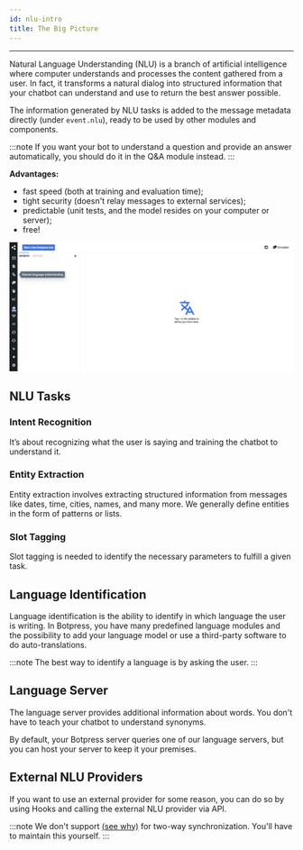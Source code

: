 ```yaml
---
id: nlu-intro
title: The Big Picture
---
```


---------------

Natural Language Understanding (NLU) is a branch of artificial intelligence where computer understands and processes the content gathered from a user. In fact, it transforms a natural dialog into structured information that your chatbot can understand and use to return the best answer possible.

The information generated by NLU tasks is added to the message metadata directly (under `event.nlu`), ready to be used by other modules and components.

:::note
If you want your bot to understand a question and provide an answer automatically, you should do it in the Q&A module instead.
:::

**Advantages:**
- fast speed (both at training and evaluation time);
- tight security (doesn't relay messages to external services);
- predictable (unit tests, and the model resides on your computer or server);
- free!

![nlu-overview](nlu-overview.png)

## NLU Tasks

### Intent Recognition

It’s about recognizing what the user is saying and training the chatbot to understand it.

### Entity Extraction

Entity extraction involves extracting structured information from messages like dates, time, cities, names, and many more. We generally define entities in the form of patterns or lists.

### Slot Tagging

Slot tagging is needed to identify the necessary parameters to fulfill a given task.

## Language Identification

Language identification is the ability to identify in which language the user is writing. In Botpress, you have many predefined language modules and the possibility to add your language model or use a third-party software to do auto-translations.

:::note
The best way to identify a language is by asking the user.
:::

## Language Server

The language server provides additional information about words. You don't have to teach your chatbot to understand synonyms. 

By default, your Botpress server queries one of our language servers, but you can host your server to keep it your premises.

## External NLU Providers

If you want to use an external provider for some reason, you can do so by using Hooks and calling the external NLU provider via API.

:::note
We don't support [(see why)](https://github.com/botpress/botpress/pull/1170) for two-way synchronization. You'll have to maintain this yourself.
:::